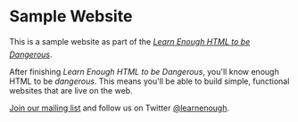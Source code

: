 # Sample Website
This is a sample website as part of the [*Learn Enough&#153; HTML to be Dangerous*](http://learnenough.com/html-tutorial).

After finishing *Learn Enough HTML to be Dangerous*, you'll know enough HTML to be *dangerous*. This means you'll be able to build simple, functional websites that are live on the web.

[Join our mailing list](http://learnenough.com/#email-list) and follow us on Twitter [@learnenough](https://twitter.com/learnenough).